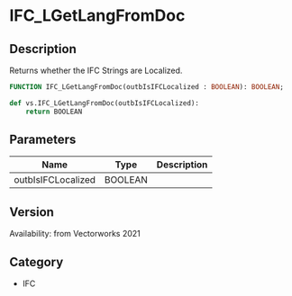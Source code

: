 # IFC_LGetLangFromDoc

## Description
Returns whether the IFC Strings are Localized.

```pascal
FUNCTION IFC_LGetLangFromDoc(outbIsIFCLocalized : BOOLEAN): BOOLEAN;
```

```python
def vs.IFC_LGetLangFromDoc(outbIsIFCLocalized):
    return BOOLEAN
```

## Parameters
|Name|Type|Description|
|---|---|---|
|outbIsIFCLocalized|BOOLEAN|   |

## Version
Availability: from Vectorworks 2021

## Category
* IFC

